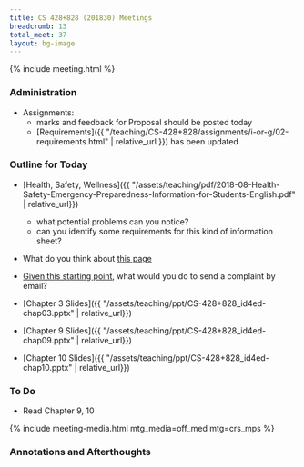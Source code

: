 ```yaml
---
title: CS 428+828 (201830) Meetings
breadcrumb: 13
total_meet: 37
layout: bg-image
---
```

{% include meeting.html %}

### Administration

* Assignments:
  * marks and feedback for Proposal should be posted today
  * [Requirements]({{ "/teaching/CS-428+828/assignments/i-or-g/02-requirements.html" | relative_url }}) has been updated

### Outline for Today

* [Health, Safety, Wellness]({{ "/assets/teaching/pdf/2018-08-Health-Safety-Emergency-Preparedness-Information-for-Students-English.pdf" | relative_url}})
  * what potential problems can you notice?
  * can you identify some requirements for this kind of information sheet?
* What do you think about [this page](https://www.scholastic.com/kids/book/hunger-games-trilogy-by-suzanne-collins/)
* [Given this starting point](https://www.bmo.com/home/about/banking/corporate-responsibility/customers/right-of-customers), what would you do to send a complaint by email?

* [Chapter 3 Slides]({{ "/assets/teaching/ppt/CS-428+828_id4ed-chap03.pptx" | relative_url}})
* [Chapter 9 Slides]({{ "/assets/teaching/ppt/CS-428+828_id4ed-chap09.pptx" | relative_url}})
* [Chapter 10 Slides]({{ "/assets/teaching/ppt/CS-428+828_id4ed-chap10.pptx" | relative_url}})

### To Do

* Read Chapter 9, 10

{% include meeting-media.html mtg_media=off_med mtg=crs_mps %}

### Annotations and Afterthoughts
